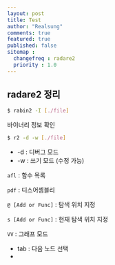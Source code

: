 ```yaml
---
layout: post
title: Test
author: "Realsung"
comments: true
featured: true
published: false
sitemap :
  changefreq : radare2
  priority : 1.0
---
```


## radare2 정리

```sh
$ rabin2 -I [./file]
```

바이너리 정보 확인

```sh
$ r2 -d -w [./file]
```

* -d : 디버그 모드
* -w : 쓰기 모드 (수정 가능)



`afl` : 함수 목록

`pdf` : 디스어셈블리 

`@ [Add or Func]` : 탐색 위치 지정

`s [Add or Func]` : 현재 탐색 위치 지정

`VV` : 그래프 모드

- tab : 다음 노드 선택
- 





